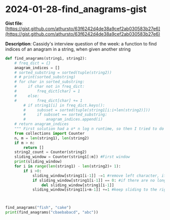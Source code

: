 # 2024-01-28-find_anagrams-gist

**Gist file**: [https://gist.github.com/athursto/63f6242d4de38a9cef2ab030583b27e6](https://gist.github.com/athursto/63f6242d4de38a9cef2ab030583b27e6)

**Description**: Cassidy's interview question of the week: a function to find indices of an anagram in a string, when given another string


```Python
def find_anagrams(string1, string2):
    # freq_dict = {}
    anagram_indices = []
    # sorted_substring = sorted(tuple(string2))
    # # print(sorted_substring)
    # for char in sorted_substring:
    #     if char not in freq_dict:
    #         freq_dict[char] = 1
    #     else:
    #         freq_dict[char] += 1
        # if string1[i] in freq_dict.keys():
        #     subsset = sorted(tuple(string1[i:i+len(string2)]))
        #     if subsset == sorted_substring:
        #         anagram_indices.append(i)
    # return anagram_indices
    """ First solution had a o* n log n runtime, so then I tried to do sliding windows"""
    from collections import Counter
    n, m = len(string1), len(string2)
    if m > n:
        return []
    string2_count = Counter(string2)
    sliding_window = Counter(string1[:m]) #First window
    print(sliding_window)
    for i in range(len(string1) - len(string2)+ 1):
        if i >0:
            sliding_window[string1[i-1]] -=1 #remove left character, if it's not the first character
            if sliding_window[string1[i-1]] == 0: #if there are no longer any of those character, delete them from counter
                del sliding_window[string1[i-1]]
            sliding_window[string1[i+m-1]] +=1 #keep sliding to the right



find_anagrams("fish", "cake")
print(find_anagrams("cbaebabacd", "abc"))
```